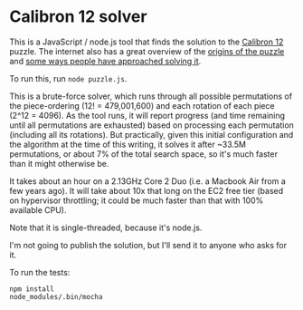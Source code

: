 # Calibron 12 solver

This is a JavaScript / node.js tool that finds the solution to the [Calibron 12](http://www.creativecrafthouse.com/index.php?main_page=product_info&products_id=844) puzzle. The internet also has a great overview of the [origins of the puzzle](http://www.pavelspuzzles.com/2010/08/the_calibron_12block_puzzle.html) and [some ways people have approached solving it](http://mypuzzlecollection.blogspot.com/2012/06/calibron-12.html).

To run this, run `node puzzle.js`.

This is a brute-force solver, which runs through all possible permutations of the piece-ordering (12! = 479,001,600) and each rotation of each piece (2^12 = 4096). As the tool runs, it will report progress (and time remaining until all permutations are exhausted) based on processing each permutation (including all its rotations). But practically, given this initial configuration and the algorithm at the time of this writing, it solves it after ~33.5M permutations, or about 7% of the total search space, so it's much faster than it might otherwise be.

It takes about an hour on a 2.13GHz Core 2 Duo (i.e. a Macbook Air from a few years ago). It will take about 10x that long on the EC2 free tier (based on hypervisor throttling; it could be much faster than that with 100% available CPU).

Note that it is single-threaded, because it's node.js.

I'm not going to publish the solution, but I'll send it to anyone who asks for it.

To run the tests:

    npm install
    node_modules/.bin/mocha
